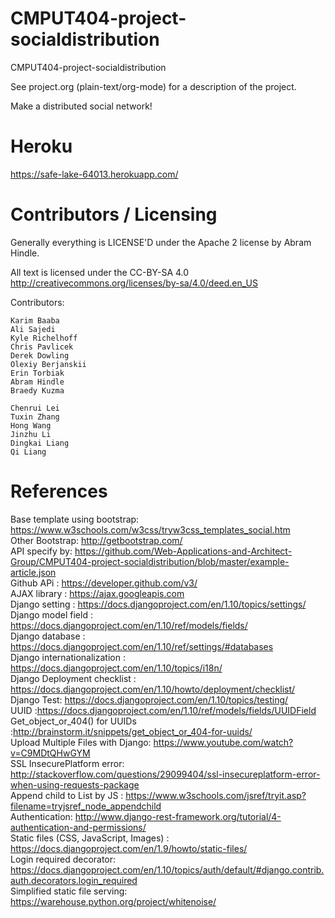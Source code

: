 CMPUT404-project-socialdistribution
===================================

CMPUT404-project-socialdistribution

See project.org (plain-text/org-mode) for a description of the project.

Make a distributed social network!

Heroku
===================================
https://safe-lake-64013.herokuapp.com/

Contributors / Licensing
========================

Generally everything is LICENSE'D under the Apache 2 license by Abram Hindle.

All text is licensed under the CC-BY-SA 4.0 http://creativecommons.org/licenses/by-sa/4.0/deed.en_US

Contributors:

    Karim Baaba
    Ali Sajedi
    Kyle Richelhoff
    Chris Pavlicek
    Derek Dowling
    Olexiy Berjanskii
    Erin Torbiak
    Abram Hindle
    Braedy Kuzma
    
    Chenrui Lei
    Tuxin Zhang
    Hong Wang
    Jinzhu Li
    Dingkai Liang
    Qi Liang

References
========================
Base template using bootstrap: https://www.w3schools.com/w3css/tryw3css_templates_social.htm   <br />
Other Bootstrap: http://getbootstrap.com/ <br />
API specify by: https://github.com/Web-Applications-and-Architect-Group/CMPUT404-project-socialdistribution/blob/master/example-article.json <br />
Github APi : https://developer.github.com/v3/ <br/>
AJAX library : https://ajax.googleapis.com <br />
Django setting : https://docs.djangoproject.com/en/1.10/topics/settings/<br/>
Django model field : https://docs.djangoproject.com/en/1.10/ref/models/fields/<br />
Django database : https://docs.djangoproject.com/en/1.10/ref/settings/#databases <br/>
Django internationalization : https://docs.djangoproject.com/en/1.10/topics/i18n/ <br/>
Django Deployment checklist : https://docs.djangoproject.com/en/1.10/howto/deployment/checklist/ <br/>
Django Test: https://docs.djangoproject.com/en/1.10/topics/testing/ <br/>
UUID :https://docs.djangoproject.com/en/1.10/ref/models/fields/UUIDField<br />
Get_object_or_404() for UUIDs :http://brainstorm.it/snippets/get_object_or_404-for-uuids/ <br />
Upload Multiple Files with Django: https://www.youtube.com/watch?v=C9MDtQHwGYM<br />
SSL InsecurePlatform error: http://stackoverflow.com/questions/29099404/ssl-insecureplatform-error-when-using-requests-package   
Append child to List by JS : https://www.w3schools.com/jsref/tryit.asp?filename=tryjsref_node_appendchild <br/>
Authentication: http://www.django-rest-framework.org/tutorial/4-authentication-and-permissions/ <br/>
Static files (CSS, JavaScript, Images) : https://docs.djangoproject.com/en/1.9/howto/static-files/ <br/>
Login required decorator: https://docs.djangoproject.com/en/1.10/topics/auth/default/#django.contrib.auth.decorators.login_required <br/>
Simplified static file serving: https://warehouse.python.org/project/whitenoise/ <br/>

